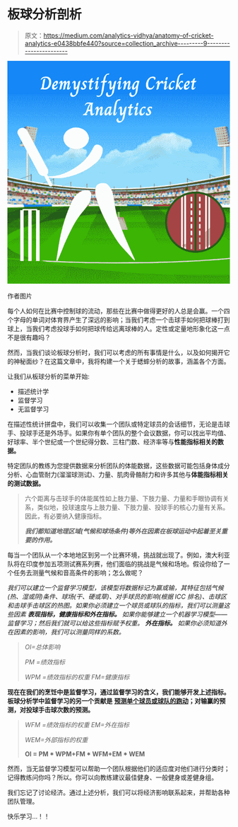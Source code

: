 # 板球分析剖析

> 原文：<https://medium.com/analytics-vidhya/anatomy-of-cricket-analytics-e0438bbfe440?source=collection_archive---------9----------------------->

![](img/cdf497819e5864f5754e3241203116ba.png)

作者图片

每个人如何在比赛中控制球的流动，那些在比赛中做得更好的人总是会赢。一个四个字母的单词对体育界产生了深远的影响；当我们考虑一个击球手如何把球棒打到球上，当我们考虑投球手如何把球传给远离球棒的人。定性或定量地形象化这一点不是很有趣吗？

然而，当我们谈论板球分析时，我们可以考虑的所有事情是什么，以及如何揭开它的神秘面纱？在这篇文章中，我将构建一个关于蟋蟀分析的故事，涵盖各个方面。

让我们从板球分析的菜单开始:

*   描述统计学
*   监督学习
*   无监督学习

在描述性统计拼盘中，我们可以收集一个团队或特定球员的会话细节，无论是击球手、投球手还是外场手。如果你有单个团队的整个会议数据，你可以找出平均值、好球率、半个世纪或一个世纪得分数、三柱门数、经济率等与**性能指标相关的数据。**

特定团队的教练为您提供数据来分析团队的体能数据，这些数据可能包括身体成分分析、心血管耐力(溜溜球测试)、力量、肌肉骨骼耐力和许多其他与**体能指标相关的测试数据。**

> 六个距离与击球手的体能属性如上肢力量、下肢力量、力量和手眼协调有关系，类似地，投球速度与上肢力量、下肢力量、投球手的核心力量有关系。因此，有必要纳入健康指标。
> 
> ***我们都知道地理区域(气候和球场条件)等外在因素在板球运动中起着至关重要的作用。***

每当一个团队从一个本地地区到另一个比赛环境，挑战就出现了。例如，澳大利亚队将在印度参加五项测试赛系列赛，他们面临的挑战是气候和场地。假设你给了一个任务去测量气候和音高条件的影响；怎么做呢？

*我们可以建立一个监督学习模型，该模型将数据标记为赢或输，其特征包括气候(热、湿或阴)条件、球场(干、硬或草)、对手球员的影响(根据 ICC 排名)、击球区和击球手击球区的热图。如果你必须建立一个球员或球队的指标，我们可以测量这些因素* ***表现指标，健康指标和外在指标。*** *如果你能够建立一个机器学习模型——监督学习；然后我们就可以给这些指标赋予权重。* ***外在指标。*** *如果你必须知道外在因素的影响，我们可以测量同样的系数。*

> *OI=总体影响*
> 
> *PM =绩效指标*
> 
> *WPM =绩效指标的权重 FM=健康指标*

**现在在我们的烹饪中是监督学习，通过监督学习的含义，我们能够开发上述指标。板球分析学中监督学习的另一个贡献是** [**预测单个球员或球队的跑动**](https://analyticsindiamag.com/machine-learning-approach-in-fantasy-sports-cricket/)**；对输赢的预测，对投球手击球次数的预测。**

> *WFM =绩效指标的权重 EM=外在指标*
> 
> *WEM=外部指标的权重*
> 
> **OI = PM * WPM+FM * WFM+EM * WEM**

然而，当无监督学习模型可以帮助一个团队根据他们的适应度对他们进行分类时；记得教练问你吗？所以。你可以向教练建议最佳健身、一般健身或差健身组。

我们忘记了讨论经济。通过上述分析，我们可以将经济影响联系起来，并帮助各种团队管理。

快乐学习…！！